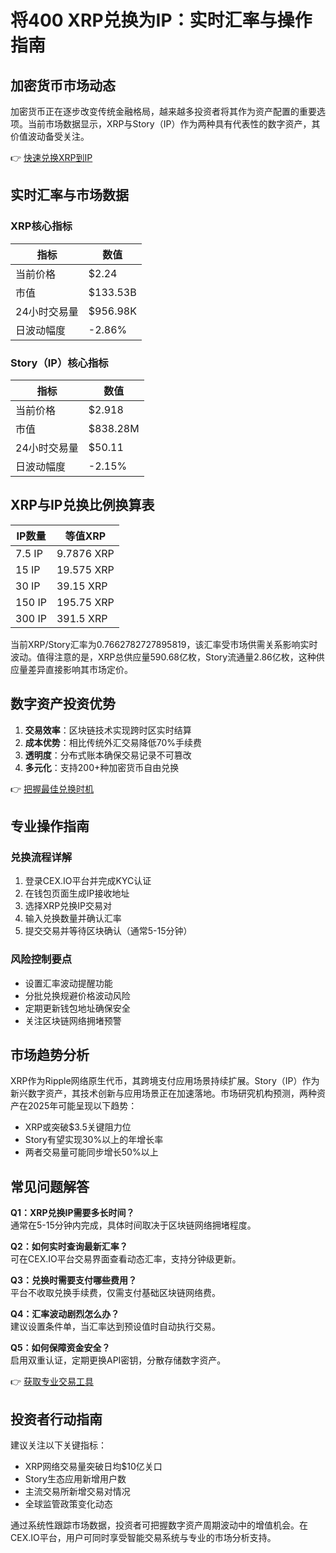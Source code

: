 # 将400 XRP兑换为IP：实时汇率与操作指南

## 加密货币市场动态
加密货币正在逐步改变传统金融格局，越来越多投资者将其作为资产配置的重要选项。当前市场数据显示，XRP与Story（IP）作为两种具有代表性的数字资产，其价值波动备受关注。

👉 [快速兑换XRP到IP](https://bit.ly/okx_welcome)

## 实时汇率与市场数据

### XRP核心指标
| 指标         | 数值         |
|--------------|--------------|
| 当前价格     | $2.24        |
| 市值         | $133.53B     |
| 24小时交易量 | $956.98K     |
| 日波动幅度   | -2.86%       |

### Story（IP）核心指标
| 指标         | 数值         |
|--------------|--------------|
| 当前价格     | $2.918       |
| 市值         | $838.28M     |
| 24小时交易量 | $50.11       |
| 日波动幅度   | -2.15%       |

## XRP与IP兑换比例换算表
| IP数量       | 等值XRP      |
|--------------|--------------|
| 7.5 IP       | 9.7876 XRP   |
| 15 IP        | 19.575 XRP   |
| 30 IP        | 39.15 XRP    |
| 150 IP       | 195.75 XRP   |
| 300 IP       | 391.5 XRP    |

当前XRP/Story汇率为0.7662782727895819，该汇率受市场供需关系影响实时波动。值得注意的是，XRP总供应量590.68亿枚，Story流通量2.86亿枚，这种供应量差异直接影响其市场定价。

## 数字资产投资优势
1. **交易效率**：区块链技术实现跨时区实时结算
2. **成本优势**：相比传统外汇交易降低70%手续费
3. **透明度**：分布式账本确保交易记录不可篡改
4. **多元化**：支持200+种加密货币自由兑换

👉 [把握最佳兑换时机](https://bit.ly/okx_welcome)

## 专业操作指南
### 兑换流程详解
1. 登录CEX.IO平台并完成KYC认证
2. 在钱包页面生成IP接收地址
3. 选择XRP兑换IP交易对
4. 输入兑换数量并确认汇率
5. 提交交易并等待区块确认（通常5-15分钟）

### 风险控制要点
- 设置汇率波动提醒功能
- 分批兑换规避价格波动风险
- 定期更新钱包地址确保安全
- 关注区块链网络拥堵预警

## 市场趋势分析
XRP作为Ripple网络原生代币，其跨境支付应用场景持续扩展。Story（IP）作为新兴数字资产，其技术创新与应用场景正在加速落地。市场研究机构预测，两种资产在2025年可能呈现以下趋势：
- XRP或突破$3.5关键阻力位
- Story有望实现30%以上的年增长率
- 两者交易量可能同步增长50%以上

## 常见问题解答
**Q1：XRP兑换IP需要多长时间？**  
通常在5-15分钟内完成，具体时间取决于区块链网络拥堵程度。

**Q2：如何实时查询最新汇率？**  
可在CEX.IO平台交易界面查看动态汇率，支持分钟级更新。

**Q3：兑换时需要支付哪些费用？**  
平台不收取兑换手续费，仅需支付基础区块链网络费。

**Q4：汇率波动剧烈怎么办？**  
建议设置条件单，当汇率达到预设值时自动执行交易。

**Q5：如何保障资金安全？**  
启用双重认证，定期更换API密钥，分散存储数字资产。

👉 [获取专业交易工具](https://bit.ly/okx_welcome)

## 投资者行动指南
建议关注以下关键指标：
- XRP网络交易量突破日均$10亿关口
- Story生态应用新增用户数
- 主流交易所新增交易对情况
- 全球监管政策变化动态

通过系统性跟踪市场数据，投资者可把握数字资产周期波动中的增值机会。在CEX.IO平台，用户可同时享受智能交易系统与专业的市场分析支持。